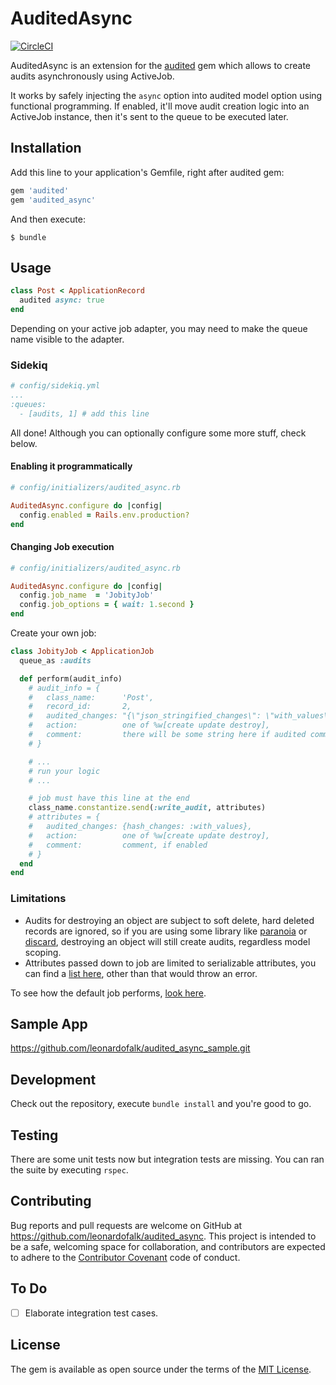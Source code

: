 # AuditedAsync

[![CircleCI](https://circleci.com/gh/leonardofalk/audited_async.svg?style=svg)](https://circleci.com/gh/leonardofalk/audited_async)

AuditedAsync is an extension for the [audited](https://github.com/collectiveidea/audited) gem which allows to create audits asynchronously using ActiveJob.

It works by safely injecting the `async` option into audited model option using functional programming. If enabled, it'll move audit creation logic into an ActiveJob instance, then it's sent to the queue to be executed later.

## Installation

Add this line to your application's Gemfile, right after audited gem:

```ruby
gem 'audited'
gem 'audited_async'
```

And then execute:

    $ bundle

## Usage

```ruby
class Post < ApplicationRecord
  audited async: true
end
```

Depending on your active job adapter, you may need to make the queue name visible to the adapter.

### Sidekiq

```yaml
# config/sidekiq.yml
...
:queues:
  - [audits, 1] # add this line
```

All done! Although you can optionally configure some more stuff, check below.

#### Enabling it programmatically

```ruby
# config/initializers/audited_async.rb

AuditedAsync.configure do |config|
  config.enabled = Rails.env.production?
end
```

#### Changing Job execution

```ruby
# config/initializers/audited_async.rb

AuditedAsync.configure do |config|
  config.job_name  = 'JobityJob'
  config.job_options = { wait: 1.second }
end
```

Create your own job:

```ruby
class JobityJob < ApplicationJob
  queue_as :audits

  def perform(audit_info)
    # audit_info = {
    #   class_name:      'Post',
    #   record_id:       2,
    #   audited_changes: "{\"json_stringified_changes\": \"with_values\"}",
    #   action:          one of %w[create update destroy],
    #   comment:         there will be some string here if audited comments are enabled,
    # }

    # ...
    # run your logic
    # ...

    # job must have this line at the end
    class_name.constantize.send(:write_audit, attributes)
    # attributes = {
    #   audited_changes: {hash_changes: :with_values},
    #   action:          one of %w[create update destroy],
    #   comment:         comment, if enabled
    # }
  end
end
```

### Limitations

 - Audits for destroying an object are subject to soft delete, hard deleted records are ignored, so if you are using some library like [paranoia](https://github.com/rubysherpas/paranoia) or [discard](https://github.com/jhawthorn/discard), destroying an object will still create audits, regardless model scoping.
 - Attributes passed down to job are limited to serializable attributes, you can find a [list here](https://edgeguides.rubyonrails.org/active_job_basics.html#supported-types-for-arguments), other than that would throw an error.

To see how the default job performs, [look here](./lib/audited_async/audit_async_job.rb).

## Sample App

https://github.com/leonardofalk/audited_async_sample.git

## Development

Check out the repository, execute `bundle install` and you're good to go.

## Testing

There are some unit tests now but integration tests are missing. You can ran the suite by executing `rspec`.

## Contributing

Bug reports and pull requests are welcome on GitHub at <https://github.com/leonardofalk/audited_async>. This project is intended to be a safe, welcoming space for collaboration, and contributors are expected to adhere to the [Contributor Covenant](http://contributor-covenant.org) code of conduct.

## To Do

-   [ ] Elaborate integration test cases.

## License

The gem is available as open source under the terms of the [MIT License](https://opensource.org/licenses/MIT).

